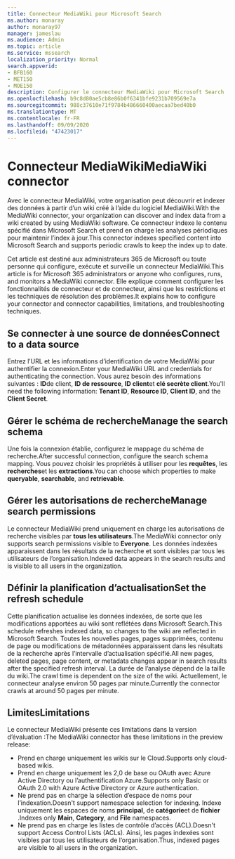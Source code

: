 ```yaml
---
title: Connecteur MediaWiki pour Microsoft Search
ms.author: monaray
author: monaray97
manager: jameslau
ms.audience: Admin
ms.topic: article
ms.service: mssearch
localization_priority: Normal
search.appverid:
- BFB160
- MET150
- MOE150
description: Configurer le connecteur MediaWiki pour Microsoft Search
ms.openlocfilehash: b9c8d80ae5cb8e86b0f6341bfe9231b709569e7a
ms.sourcegitcommit: 988c37610e71f9784b486660400aecaa7bed40b0
ms.translationtype: MT
ms.contentlocale: fr-FR
ms.lasthandoff: 09/09/2020
ms.locfileid: "47423017"
---
```

# <a name="mediawiki-connector"></a><span data-ttu-id="ef9d4-103">Connecteur MediaWiki</span><span class="sxs-lookup"><span data-stu-id="ef9d4-103">MediaWiki connector</span></span>

<span data-ttu-id="ef9d4-104">Avec le connecteur MediaWiki, votre organisation peut découvrir et indexer des données à partir d’un wiki créé à l’aide du logiciel MediaWiki.</span><span class="sxs-lookup"><span data-stu-id="ef9d4-104">With the MediaWiki connector, your organization can discover and index data from a wiki created by using MediaWiki software.</span></span> <span data-ttu-id="ef9d4-105">Ce connecteur indexe le contenu spécifié dans Microsoft Search et prend en charge les analyses périodiques pour maintenir l’index à jour.</span><span class="sxs-lookup"><span data-stu-id="ef9d4-105">This connector indexes specified content into Microsoft Search and supports periodic crawls to keep the index up to date.</span></span>

<span data-ttu-id="ef9d4-106">Cet article est destiné aux administrateurs 365 de Microsoft ou toute personne qui configure, exécute et surveille un connecteur MediaWiki.</span><span class="sxs-lookup"><span data-stu-id="ef9d4-106">This article is for Microsoft 365 administrators or anyone who configures, runs, and monitors a MediaWiki connector.</span></span> <span data-ttu-id="ef9d4-107">Elle explique comment configurer les fonctionnalités de connecteur et de connecteur, ainsi que les restrictions et les techniques de résolution des problèmes.</span><span class="sxs-lookup"><span data-stu-id="ef9d4-107">It explains how to configure your connector and connector capabilities, limitations, and troubleshooting techniques.</span></span>

## <a name="connect-to-a-data-source"></a><span data-ttu-id="ef9d4-108">Se connecter à une source de données</span><span class="sxs-lookup"><span data-stu-id="ef9d4-108">Connect to a data source</span></span>

<span data-ttu-id="ef9d4-109">Entrez l’URL et les informations d’identification de votre MediaWiki pour authentifier la connexion.</span><span class="sxs-lookup"><span data-stu-id="ef9d4-109">Enter your MediaWiki URL and credentials for authenticating the connection.</span></span> <span data-ttu-id="ef9d4-110">Vous aurez besoin des informations suivantes : **ID**de client, **ID de ressource**, **ID client**et **clé secrète client**.</span><span class="sxs-lookup"><span data-stu-id="ef9d4-110">You'll need the following information: **Tenant ID**, **Resource ID**, **Client ID**, and the **Client Secret**.</span></span>

## <a name="manage-the-search-schema"></a><span data-ttu-id="ef9d4-111">Gérer le schéma de recherche</span><span class="sxs-lookup"><span data-stu-id="ef9d4-111">Manage the search schema</span></span>

<span data-ttu-id="ef9d4-112">Une fois la connexion établie, configurez le mappage du schéma de recherche.</span><span class="sxs-lookup"><span data-stu-id="ef9d4-112">After successful connection, configure the search schema mapping.</span></span> <span data-ttu-id="ef9d4-113">Vous pouvez choisir les propriétés à utiliser pour les **requêtes**, les **recherches**et les **extractions**.</span><span class="sxs-lookup"><span data-stu-id="ef9d4-113">You can choose which properties to make **queryable**, **searchable**, and **retrievable**.</span></span>

## <a name="manage-search-permissions"></a><span data-ttu-id="ef9d4-114">Gérer les autorisations de recherche</span><span class="sxs-lookup"><span data-stu-id="ef9d4-114">Manage search permissions</span></span>

<span data-ttu-id="ef9d4-115">Le connecteur MediaWiki prend uniquement en charge les autorisations de recherche visibles par **tous les utilisateurs**.</span><span class="sxs-lookup"><span data-stu-id="ef9d4-115">The MediaWiki connector only supports search permissions visible to **Everyone**.</span></span> <span data-ttu-id="ef9d4-116">Les données indexées apparaissent dans les résultats de la recherche et sont visibles par tous les utilisateurs de l’organisation.</span><span class="sxs-lookup"><span data-stu-id="ef9d4-116">Indexed data appears in the search results and is visible to all users in the organization.</span></span>

## <a name="set-the-refresh-schedule"></a><span data-ttu-id="ef9d4-117">Définir la planification d’actualisation</span><span class="sxs-lookup"><span data-stu-id="ef9d4-117">Set the refresh schedule</span></span>

<span data-ttu-id="ef9d4-118">Cette planification actualise les données indexées, de sorte que les modifications apportées au wiki sont reflétées dans Microsoft Search.</span><span class="sxs-lookup"><span data-stu-id="ef9d4-118">This schedule refreshes indexed data, so changes to the wiki are reflected in Microsoft Search.</span></span> <span data-ttu-id="ef9d4-119">Toutes les nouvelles pages, pages supprimées, contenu de page ou modifications de métadonnées apparaissent dans les résultats de la recherche après l’intervalle d’actualisation spécifié.</span><span class="sxs-lookup"><span data-stu-id="ef9d4-119">All new pages, deleted pages, page content, or metadata changes appear in search results after the specified refresh interval.</span></span> <span data-ttu-id="ef9d4-120">La durée de l’analyse dépend de la taille du wiki.</span><span class="sxs-lookup"><span data-stu-id="ef9d4-120">The crawl time is dependent on the size of the wiki.</span></span> <span data-ttu-id="ef9d4-121">Actuellement, le connecteur analyse environ 50 pages par minute.</span><span class="sxs-lookup"><span data-stu-id="ef9d4-121">Currently the connector crawls at around 50 pages per minute.</span></span>

## <a name="limitations"></a><span data-ttu-id="ef9d4-122">Limites</span><span class="sxs-lookup"><span data-stu-id="ef9d4-122">Limitations</span></span>

<span data-ttu-id="ef9d4-123">Le connecteur MediaWiki présente ces limitations dans la version d’évaluation :</span><span class="sxs-lookup"><span data-stu-id="ef9d4-123">The MediaWiki connector has these limitations in the preview release:</span></span>

* <span data-ttu-id="ef9d4-124">Prend en charge uniquement les wikis sur le Cloud.</span><span class="sxs-lookup"><span data-stu-id="ef9d4-124">Supports only cloud-based wikis.</span></span>
* <span data-ttu-id="ef9d4-125">Prend en charge uniquement les 2,0 de base ou OAuth avec Azure Active Directory ou l’authentification Azure.</span><span class="sxs-lookup"><span data-stu-id="ef9d4-125">Supports only Basic or OAuth 2.0 with Azure Active Directory or Azure authentication.</span></span>
* <span data-ttu-id="ef9d4-126">Ne prend pas en charge la sélection d’espace de noms pour l’indexation.</span><span class="sxs-lookup"><span data-stu-id="ef9d4-126">Doesn't support namespace selection for indexing.</span></span> <span data-ttu-id="ef9d4-127">Indexe uniquement les espaces de noms **principal**, de **catégorie**et de **fichier** .</span><span class="sxs-lookup"><span data-stu-id="ef9d4-127">Indexes only **Main**, **Category**, and **File** namespaces.</span></span>
* <span data-ttu-id="ef9d4-128">Ne prend pas en charge les listes de contrôle d’accès (ACL).</span><span class="sxs-lookup"><span data-stu-id="ef9d4-128">Doesn't support Access Control Lists (ACLs).</span></span> <span data-ttu-id="ef9d4-129">Ainsi, les pages indexées sont visibles par tous les utilisateurs de l’organisation.</span><span class="sxs-lookup"><span data-stu-id="ef9d4-129">Thus, indexed pages are visible to all users in the organization.</span></span>
